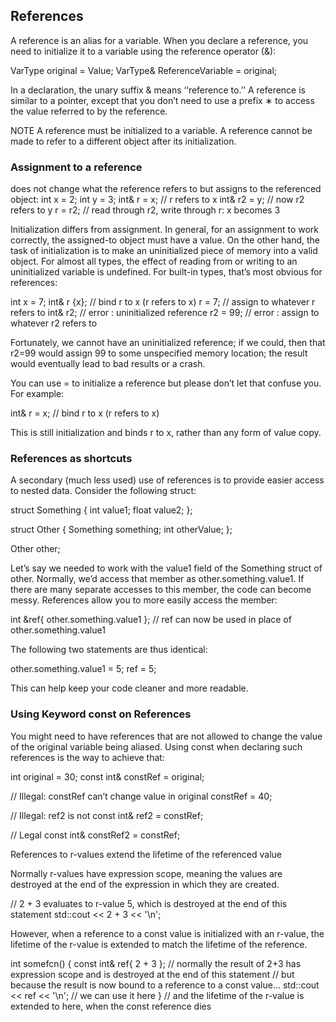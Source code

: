 ## References

A reference is an alias for a variable. When you declare a reference, you need to initialize it to a variable using the reference operator (&):

  VarType original = Value;
  VarType& ReferenceVariable = original;

In a declaration, the unary suffix & means ‘‘reference to.’’ A reference is similar to a pointer, except that you don’t need to use a prefix ∗ to access the value referred to by the reference.

NOTE
A reference must be initialized to a variable.
A reference cannot be made to refer to a different object after its initialization.



### Assignment to a reference

does not change what the reference refers to but assigns to the referenced object:
int x = 2;
int y = 3;
int& r = x; // r refers to x
int& r2 = y; // now r2 refers to y
r = r2; // read through r2, write through r: x becomes 3

Initialization differs from assignment. In general, for an assignment to work correctly, the assigned-to object must have a value. On the other hand, the task of initialization is to make an uninitialized piece of memory into a valid object. For almost all types, the effect of reading from or writing to an uninitialized variable is undefined. For built-in types, that’s most obvious for references:

  int x = 7;
  int& r {x};   // bind r to x (r refers to x)
  r = 7;        // assign to whatever r refers to
  int& r2;      // error : uninitialized reference
  r2 = 99;      // error : assign to whatever r2 refers to

Fortunately, we cannot have an uninitialized reference; if we could, then that r2=99 would assign 99 to some unspecified memory location; the result would eventually lead to bad results or a crash.

You can use = to initialize a reference but please don’t let that confuse you. For example:

  int& r = x; // bind r to x (r refers to x)

This is still initialization and binds r to x, rather than any form of value copy.


### References as shortcuts

A secondary (much less used) use of references is to provide easier access to nested data. Consider the following struct:

  struct Something
  {
    int value1;
    float value2;
  };

  struct Other
  {
    Something something;
    int otherValue;
  };

  Other other;

Let’s say we needed to work with the value1 field of the Something struct of other. Normally, we’d access that member as other.something.value1. If there are many separate accesses to this member, the code can become messy. References allow you to more easily access the member:

  int &ref{ other.something.value1 };
  // ref can now be used in place of other.something.value1

The following two statements are thus identical:

  other.something.value1 = 5;
  ref = 5;

This can help keep your code cleaner and more readable.




### Using Keyword const on References

You might need to have references that are not allowed to change the value of the original variable being aliased. Using const when declaring such references is the way to achieve that:

  int original = 30;
  const int& constRef = original;

  // Illegal: constRef can’t change value in original
  constRef = 40;

  //  Illegal: ref2 is not const
  int& ref2 = constRef;

  // Legal
  const int& constRef2 = constRef;

References to r-values extend the lifetime of the referenced value

Normally r-values have expression scope, meaning the values are destroyed at the end of the expression in which they are created.

  // 2 + 3 evaluates to r-value 5, which is destroyed at the end of this statement
  std::cout << 2 + 3 << '\n';

However, when a reference to a const value is initialized with an r-value, the lifetime of the r-value is extended to match the lifetime of the reference.

  int somefcn()
  {
      const int& ref{ 2 + 3 }; // normally the result of 2+3 has expression scope and is destroyed at the end of this statement
      // but because the result is now bound to a reference to a const value...
      std::cout << ref << '\n'; // we can use it here
  } // and the lifetime of the r-value is extended to here, when the const reference dies
